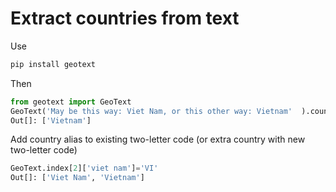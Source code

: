# Extract countries from text
Use
```python
pip install geotext
```
Then
```python
from geotext import GeoText
GeoText('May be this way: Viet Nam, or this other way: Vietnam'  ).countries
Out[]: ['Vietnam']
```
Add country alias to existing two-letter code (or extra country with new two-letter code)
```python
GeoText.index[2]['viet nam']='VI'
Out[]: ['Viet Nam', 'Vietnam']
```
